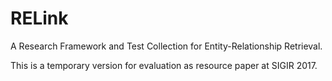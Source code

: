 # RELink
A Research Framework and Test Collection for Entity-Relationship Retrieval.


This is a temporary version for evaluation as resource paper at SIGIR 2017.
